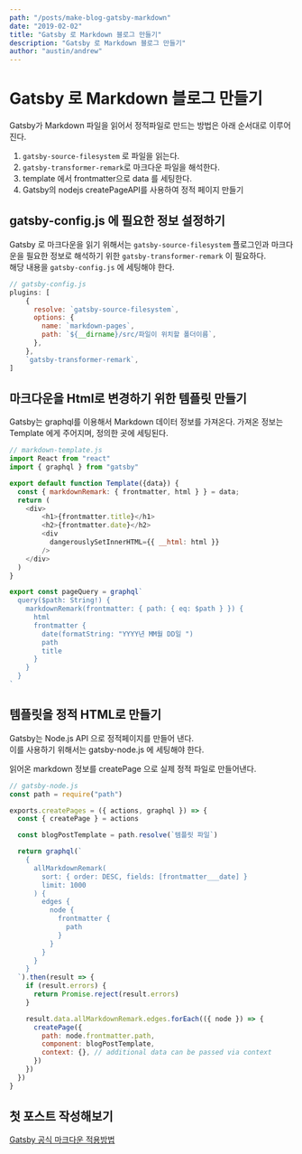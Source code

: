 ```yaml
---
path: "/posts/make-blog-gatsby-markdown"
date: "2019-02-02"
title: "Gatsby 로 Markdown 블로그 만들기"
description: "Gatsby 로 Markdown 블로그 만들기"
author: "austin/andrew"
---
```


# Gatsby 로 Markdown 블로그 만들기

Gatsby가 Markdown 파일을 읽어서 정적파일로 만드는 방법은 아래 순서대로 이루어진다.

1. `gatsby-source-filesystem` 로 파일을 읽는다.
2. `gatsby-transformer-remark`로 마크다운 파일을 해석한다.
3. template 에서 frontmatter으로 data 를 세팅한다.
4. Gatsby의 nodejs createPageAPI를 사용하여 정적 페이지 만들기

## gatsby-config.js 에 필요한 정보 설정하기

Gatsby 로 마크다운을 읽기 위해서는 `gatsby-source-filesystem` 플로그인과 마크다운을 필요한 정보로 해석하기 위한 `gatsby-transformer-remark` 이 필요하다.  
해당 내용을 `gatsby-config.js` 에 세팅해야 한다.

```javascript
// gatsby-config.js
plugins: [
    {
      resolve: `gatsby-source-filesystem`,
      options: {
        name: `markdown-pages`,
        path: `${__dirname}/src/파일이 위치할 폴더이름`,
      },
    },
    `gatsby-transformer-remark`,
]
```

## 마크다운을 Html로 변경하기 위한 템플릿 만들기

Gatsby는 graphql를 이용해서 Markdown 데이터 정보를 가져온다.
가져온 정보는 Template 에게 주어지며, 정의한 곳에 세팅된다.

```javascript
// markdown-template.js
import React from "react"
import { graphql } from "gatsby"

export default function Template({data}) {
  const { markdownRemark: { frontmatter, html } } = data;
  return (
    <div>
        <h1>{frontmatter.title}</h1>
        <h2>{frontmatter.date}</h2>
        <div
          dangerouslySetInnerHTML={{ __html: html }}
        />
    </div>
  )
}

export const pageQuery = graphql`
  query($path: String!) {
    markdownRemark(frontmatter: { path: { eq: $path } }) {
      html
      frontmatter {
        date(formatString: "YYYY년 MM월 DD일 ")
        path
        title
      }
    }
  }
`
```

## 템플릿을 정적 HTML로 만들기

Gatsby는 Node.js API 으로 정적페이지를 만들어 낸다.  
이를 사용하기 위해서는 gatsby-node.js 에 세팅해야 한다.

읽어온 markdown 정보를 createPage 으로 실제 정적 파일로 만들어낸다.

```javascript
// gatsby-node.js
const path = require("path")

exports.createPages = ({ actions, graphql }) => {
  const { createPage } = actions

  const blogPostTemplate = path.resolve(`템플릿 파일`)

  return graphql(`
    {
      allMarkdownRemark(
        sort: { order: DESC, fields: [frontmatter___date] }
        limit: 1000
      ) {
        edges {
          node {
            frontmatter {
              path
            }
          }
        }
      }
    }
  `).then(result => {
    if (result.errors) {
      return Promise.reject(result.errors)
    }

    result.data.allMarkdownRemark.edges.forEach(({ node }) => {
      createPage({
        path: node.frontmatter.path,
        component: blogPostTemplate,
        context: {}, // additional data can be passed via context
      })
    })
  })
}
```

## 첫 포스트 작성해보기

</end>

[Gatsby 공식 마크다운 적용방법](https://www.gatsbyjs.org/docs/adding-markdown-pages/)
